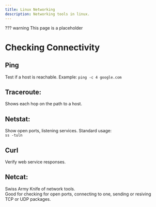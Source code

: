 ```yaml
---
title: Linux Networking
description: Networking tools in linux.
---
```



??? warning
    This page is a placeholder


# Checking Connectivity

## Ping

Test if a host is reachable. Example: `ping -c 4 google.com`

## Traceroute:

Shows each hop on the path to a host.

## Netstat:

Show open ports, listening services. Standard usage:  
`ss -tuln`  

## Curl

Verify web service responses.

## Netcat: 

Swiss Army Knife of network tools.  
Good for checking for open ports, connecting to one, sending or resiving TCP or UDP packages. 

